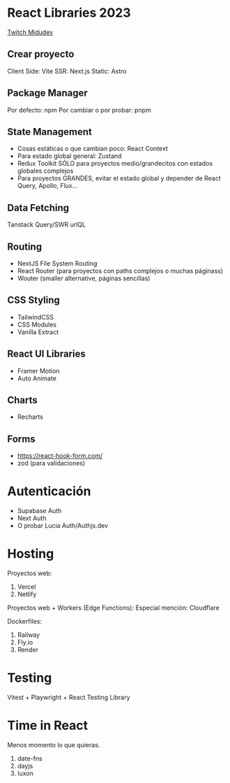 # React Libraries 2023
[Twitch Midudev](https://www.twitch.tv/videos/1750792562)
## Crear proyecto

Client Side: Vite
SSR: Next.js
Static: Astro

## Package Manager

Por defecto: npm
Por cambiar o por probar: pnpm

## State Management

- Cosas estáticas o que cambian poco: React Context
- Para estado global general: Zustand
- Redux Toolkit SÓLO para proyectos medio/grandecitos con estados globales complejos
- Para proyectos GRANDES, evitar el estado global y depender de React Query, Apollo, Flux...

## Data Fetching

Tanstack Query/SWR
urlQL

## Routing

- NextJS File System Routing
- React Router (para proyectos con paths complejos o muchas páginass)
- Wouter (smaller alternative, páginas sencillas)

## CSS Styling

- TailwindCSS
- CSS Modules
- Vanilla Extract

## React UI Libraries

- Framer Motion
- Auto Animate

## Charts

- Recharts

## Forms

- https://react-hook-form.com/
- zod (para validaciones)

# Autenticación

- Supabase Auth
- Next Auth
- O probar Lucia Auth/Authjs.dev

# Hosting

Proyectos web:
1. Vercel
2. Netlify

Proyectos web + Workers (Edge Functions):
Especial mención: Cloudflare

Dockerfiles:
1. Railway
2. Fly.io
3. Render

# Testing

Vitest + Playwright + React Testing Library

# Time in React

Menos momento lo que quieras.

1. date-fns
2. dayjs
3. luxon